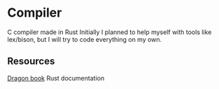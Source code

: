 # Compiler
C compiler made in Rust
Initially I planned to help myself with tools like lex/bison, but I will try
to code everything on my own.

## Resources
[Dragon book](https://en.wikipedia.org/wiki/Compilers:_Principles,_Techniques,_and_Tools)
Rust documentation